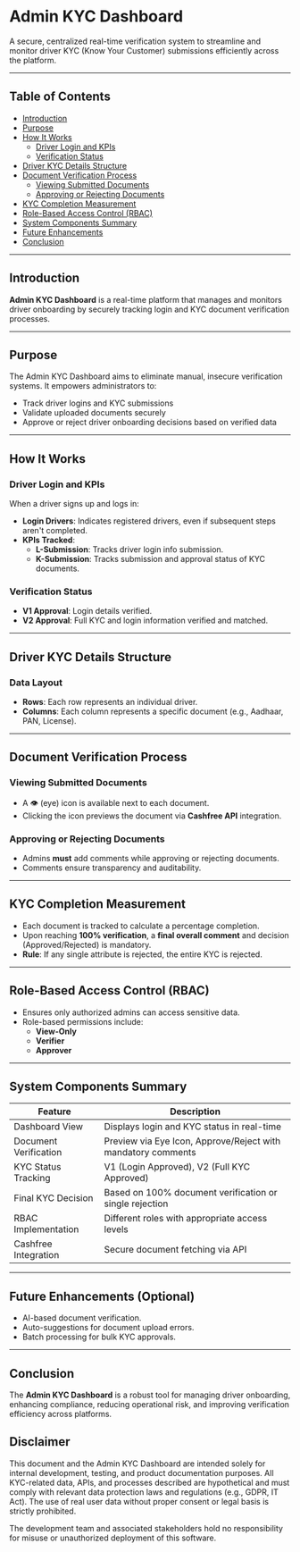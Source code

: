 # Admin KYC Dashboard

A secure, centralized real-time verification system to streamline and monitor driver KYC (Know Your Customer) submissions efficiently across the platform.

---

##  Table of Contents

- [Introduction](#introduction)
- [Purpose](#purpose)
- [How It Works](#how-it-works)
  - [Driver Login and KPIs](#driver-login-and-kpis)
  - [Verification Status](#verification-status)
- [Driver KYC Details Structure](#driver-kyc-details-structure)
- [Document Verification Process](#document-verification-process)
  - [Viewing Submitted Documents](#viewing-submitted-documents)
  - [Approving or Rejecting Documents](#approving-or-rejecting-documents)
- [KYC Completion Measurement](#kyc-completion-measurement)
- [Role-Based Access Control (RBAC)](#role-based-access-control-rbac)
- [System Components Summary](#system-components-summary)
- [Future Enhancements](#future-enhancements)
- [Conclusion](#conclusion)

---

##  Introduction

**Admin KYC Dashboard** is a real-time platform that manages and monitors driver onboarding by securely tracking login and KYC document verification processes.

---

##  Purpose

The Admin KYC Dashboard aims to eliminate manual, insecure verification systems. It empowers administrators to:

- Track driver logins and KYC submissions
- Validate uploaded documents securely
- Approve or reject driver onboarding decisions based on verified data

---

##  How It Works

### Driver Login and KPIs

When a driver signs up and logs in:

- **Login Drivers**: Indicates registered drivers, even if subsequent steps aren't completed.
- **KPIs Tracked**:
  - **L-Submission**: Tracks driver login info submission.
  - **K-Submission**: Tracks submission and approval status of KYC documents.

### Verification Status

- **V1 Approval**: Login details verified.
- **V2 Approval**: Full KYC and login information verified and matched.

---

##  Driver KYC Details Structure

### Data Layout

- **Rows**: Each row represents an individual driver.
- **Columns**: Each column represents a specific document (e.g., Aadhaar, PAN, License).

---

##  Document Verification Process

### Viewing Submitted Documents

- A 👁️ (eye) icon is available next to each document.
- Clicking the icon previews the document via **Cashfree API** integration.

### Approving or Rejecting Documents

- Admins **must** add comments while approving or rejecting documents.
- Comments ensure transparency and auditability.

---

##  KYC Completion Measurement

- Each document is tracked to calculate a percentage completion.
- Upon reaching **100% verification**, a **final overall comment** and decision (Approved/Rejected) is mandatory.
- **Rule**: If any single attribute is rejected, the entire KYC is rejected.

---

##  Role-Based Access Control (RBAC)

- Ensures only authorized admins can access sensitive data.
- Role-based permissions include:
  - **View-Only**
  - **Verifier**
  - **Approver**

---

## System Components Summary

| Feature               | Description                                                |
|-----------------------|------------------------------------------------------------|
| Dashboard View        | Displays login and KYC status in real-time                 |
| Document Verification | Preview via Eye Icon, Approve/Reject with mandatory comments |
| KYC Status Tracking   | V1 (Login Approved), V2 (Full KYC Approved)                |
| Final KYC Decision    | Based on 100% document verification or single rejection    |
| RBAC Implementation   | Different roles with appropriate access levels             |
| Cashfree Integration  | Secure document fetching via API                           |

---

##  Future Enhancements (Optional)

- AI-based document verification.
- Auto-suggestions for document upload errors.
- Batch processing for bulk KYC approvals.

---

##  Conclusion

The **Admin KYC Dashboard** is a robust tool for managing driver onboarding, enhancing compliance, reducing operational risk, and improving verification efficiency across platforms.

##  Disclaimer

This document and the Admin KYC Dashboard are intended solely for internal development, testing, and product documentation purposes. All KYC-related data, APIs, and processes described are hypothetical and must comply with relevant data protection laws and regulations (e.g., GDPR, IT Act). The use of real user data without proper consent or legal basis is strictly prohibited.

The development team and associated stakeholders hold no responsibility for misuse or unauthorized deployment of this software.
